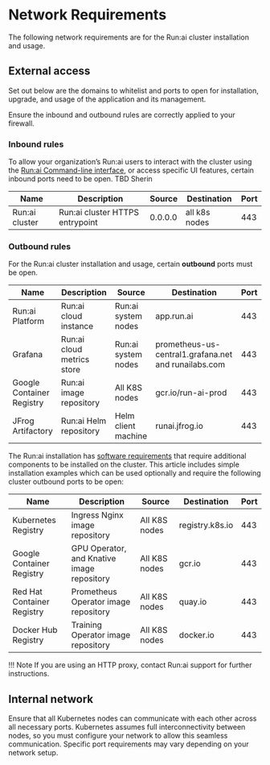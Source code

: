 # Network Requirements

The following network requirements are for the Run:ai cluster installation and usage.

## External access

Set out below are the domains to whitelist and ports to open for installation, upgrade, and usage of the application and its management.

Ensure the inbound and outbound rules are correctly applied to your firewall.

### Inbound rules

To allow your organization’s Run:ai users to interact with the cluster using the [Run:ai Command-line interface](../researcher-setup/researcher-setup-intro.md), or access specific UI features, certain inbound ports need to be open. TBD Sherin

| Name           | Description                     | Source  | Destination   | Port |
| -------------- | ------------------------------- | ------- | ------------- | ---- |
| Run:ai cluster | Run:ai cluster HTTPS entrypoint | 0.0.0.0 | all k8s nodes | 443  |

### Outbound rules

For the Run:ai cluster installation and usage, certain **outbound** ports must be open.

| Name                      | Description                | Source              | Destination                                          | Port |
| ------------------------- | -------------------------- | ------------------- | ---------------------------------------------------- | ---- |
| Run:ai Platform           | Run:ai cloud instance      | Run:ai system nodes | app.run.ai                                           | 443  |
| Grafana                   | Run:ai cloud metrics store | Run:ai system nodes | prometheus-us-central1.grafana.net and runailabs.com | 443  |
| Google Container Registry | Run:ai image repository    | All K8S nodes       | gcr.io/run-ai-prod                                   | 443  |
| JFrog Artifactory         | Run:ai Helm repository     | Helm client machine | runai.jfrog.io                                       | 443  |

The Run:ai installation has [software requirements](./system-requirements.md#software-requirements) that require additional components to be installed on the cluster. This article includes simple installation examples which can be used optionally and require the following cluster outbound ports to be open:

| Name                       | Description                                | Source        | Destination     | Port |
| -------------------------- | ------------------------------------------ | ------------- | --------------- | ---- |
| Kubernetes Registry        | Ingress Nginx image repository             | All K8S nodes | registry.k8s.io | 443  |
| Google Container Registry  | GPU Operator, and Knative image repository | All K8S nodes | gcr.io          | 443  |
| Red Hat Container Registry | Prometheus Operator image repository       | All K8S nodes | quay.io         | 443  |
| Docker Hub Registry        | Training Operator image repository         | All K8S nodes | docker.io       | 443  |

!!! Note If you are using an HTTP proxy, contact Run:ai support for further instructions.

## Internal network

Ensure that all Kubernetes nodes can communicate with each other across all necessary ports. Kubernetes assumes full interconnectivity between nodes, so you must configure your network to allow this seamless communication. Specific port requirements may vary depending on your network setup.
